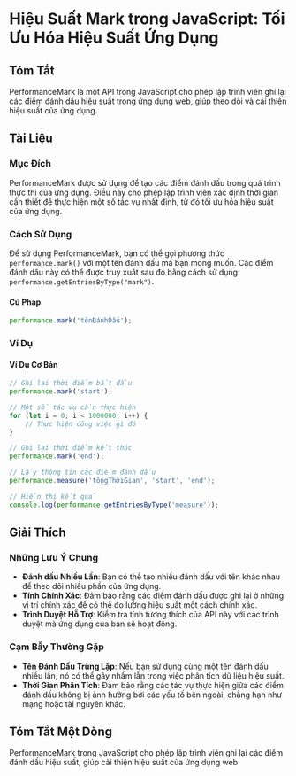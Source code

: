 <!--
Meta Description: # Hiệu Suất Mark trong JavaScript: Tối Ưu Hóa Hiệu Suất Ứng Dụng ## Tóm Tắt PerformanceMark là một API trong JavaScript cho phép lập trình viên ghi lạ...
Meta Keywords: dụng, đánh, dấu, các, hiệu
-->

# Hiệu Suất Mark trong JavaScript: Tối Ưu Hóa Hiệu Suất Ứng Dụng

## Tóm Tắt
PerformanceMark là một API trong JavaScript cho phép lập trình viên ghi lại các điểm đánh dấu hiệu suất trong ứng dụng web, giúp theo dõi và cải thiện hiệu suất của ứng dụng.

## Tài Liệu
### Mục Đích
PerformanceMark được sử dụng để tạo các điểm đánh dấu trong quá trình thực thi của ứng dụng. Điều này cho phép lập trình viên xác định thời gian cần thiết để thực hiện một số tác vụ nhất định, từ đó tối ưu hóa hiệu suất của ứng dụng.

### Cách Sử Dụng
Để sử dụng PerformanceMark, bạn có thể gọi phương thức `performance.mark()` với một tên đánh dấu mà bạn mong muốn. Các điểm đánh dấu này có thể được truy xuất sau đó bằng cách sử dụng `performance.getEntriesByType("mark")`.

#### Cú Pháp
```javascript
performance.mark('tênĐánhDấu');
```

### Ví Dụ
#### Ví Dụ Cơ Bản
```javascript
// Ghi lại thời điểm bắt đầu
performance.mark('start');

// Một số tác vụ cần thực hiện
for (let i = 0; i < 1000000; i++) {
    // Thực hiện công việc gì đó
}

// Ghi lại thời điểm kết thúc
performance.mark('end');

// Lấy thông tin các điểm đánh dấu
performance.measure('tổngThờiGian', 'start', 'end');

// Hiển thị kết quả
console.log(performance.getEntriesByType('measure'));
```

## Giải Thích
### Những Lưu Ý Chung
- **Đánh dấu Nhiều Lần**: Bạn có thể tạo nhiều đánh dấu với tên khác nhau để theo dõi nhiều phần của ứng dụng.
- **Tính Chính Xác**: Đảm bảo rằng các điểm đánh dấu được ghi lại ở những vị trí chính xác để có thể đo lường hiệu suất một cách chính xác.
- **Trình Duyệt Hỗ Trợ**: Kiểm tra tính tương thích của API này với các trình duyệt mà ứng dụng của bạn sẽ hoạt động.

### Cạm Bẫy Thường Gặp
- **Tên Đánh Dấu Trùng Lặp**: Nếu bạn sử dụng cùng một tên đánh dấu nhiều lần, nó có thể gây nhầm lẫn trong việc phân tích dữ liệu hiệu suất.
- **Thời Gian Phân Tích**: Đảm bảo rằng các tác vụ thực hiện giữa các điểm đánh dấu không bị ảnh hưởng bởi các yếu tố bên ngoài, chẳng hạn như mạng hoặc tài nguyên khác.

## Tóm Tắt Một Dòng
PerformanceMark trong JavaScript cho phép lập trình viên ghi lại các điểm đánh dấu hiệu suất, giúp cải thiện hiệu suất của ứng dụng web.